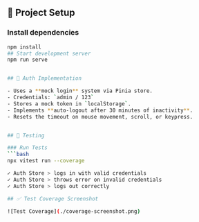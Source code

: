 ## 🚀 Project Setup

### Install dependencies
```bash
npm install
## Start development server
npm run serve


## 🔐 Auth Implementation

- Uses a **mock login** system via Pinia store.
- Credentials: `admin / 123`
- Stores a mock token in `localStorage`.
- Implements **auto-logout after 30 minutes of inactivity**.
- Resets the timeout on mouse movement, scroll, or keypress.


## 🧪 Testing

### Run Tests
```bash
npx vitest run --coverage

✓ Auth Store > logs in with valid credentials
✓ Auth Store > throws error on invalid credentials
✓ Auth Store > logs out correctly

## ✅ Test Coverage Screenshot

![Test Coverage](./coverage-screenshot.png)
